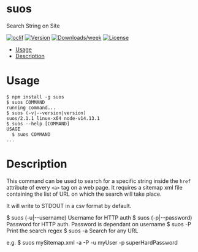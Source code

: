 suos
====

Search String on Site

[![oclif](https://img.shields.io/badge/cli-oclif-brightgreen.svg)](https://oclif.io)
[![Version](https://img.shields.io/npm/v/suos.svg)](https://npmjs.org/package/suos)
[![Downloads/week](https://img.shields.io/npm/dw/suos.svg)](https://npmjs.org/package/suos)
[![License](https://img.shields.io/npm/l/suos.svg)](https://github.com/TerrorSquad/suos/blob/master/package.json)

<!-- toc -->
* [Usage](#usage)
* [Description](#description)
<!-- tocstop -->
# Usage
<!-- usage -->
```sh-session
$ npm install -g suos
$ suos COMMAND
running command...
$ suos (-v|--version|version)
suos/2.1.1 linux-x64 node-v14.13.1
$ suos --help [COMMAND]
USAGE
  $ suos COMMAND
...
```
<!-- usagestop -->

# Description

This command can be used to search for a specific string inside the `href` attribute of every `<a>` tag on a web page. It requires a sitemap xml file containing the list of URL on which the search will take place.

It will write to STDOUT in a csv format by default.

$ suos (-u|--username)
Username for HTTP auth
$ suos (-p|--password)
Password for HTTP auth. Password is dependant on username
$ suos -P
Print the search regex
$ suos -a
Search for any URL

e.g.
$ suos mySitemap.xml -a -P -u myUser -p superHardPassword
